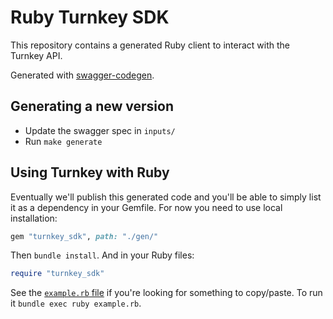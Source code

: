 # Ruby Turnkey SDK

This repository contains a generated Ruby client to interact with the Turnkey API.

Generated with [swagger-codegen](https://github.com/swagger-api/swagger-codegen).

## Generating a new version

* Update the swagger spec in `inputs/`
* Run `make generate`

## Using Turnkey with Ruby

Eventually we'll publish this generated code and you'll be able to simply list it as a dependency in your Gemfile. For now you need to use local installation:

```rb
gem "turnkey_sdk", path: "./gen/"
```

Then `bundle install`. And in your Ruby files:
```rb
require "turnkey_sdk"
```

See the [`example.rb` file](./example.rb) if you're looking for something to copy/paste. To run it `bundle exec ruby example.rb`.
